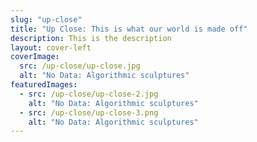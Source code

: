 ```yaml
---
slug: "up-close"
title: "Up Close: This is what our world is made off"
description: This is the description
layout: cover-left
coverImage:
  src: /up-close/up-close.jpg
  alt: "No Data: Algorithmic sculptures"
featuredImages:
  - src: /up-close/up-close-2.jpg
    alt: "No Data: Algorithmic sculptures"
  - src: /up-close/up-close-3.png
    alt: "No Data: Algorithmic sculptures"
---
```


